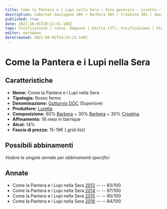 ```yaml
---
title: Come la Pantera e i Lupi nella Sera – Vino generico – Luretta – Emilia (IT) – 15-19€ – 2★-4★
description: Cabernet Sauvignon 40% + Barbera 30% + Croatina 30% | Spezzatino di cinghiale – Costata di manzo alla griglia
published: true
date: 2021-10-01T20:11:51.188Z
tags: Vinificazione | rosso, Regione | Emilia (IT), Vinificazione | blend, Vinificazione | fermo, Valutazioni | 4 stelle, Vitigni | Barbera, Vitigni | Croatina, Vitigni | Cabernet sauvignon, Prezzi | 15-19€, Alimento | cinghiale, Cottura | spezzatino, Alimento | manzo, Alimento-dettagli | costata, Cottura | alla griglia
editor: markdown
dateCreated: 2021-09-02T14:33:13.149Z
---
```


# Come la Pantera e i Lupi nella Sera

## Caratteristiche
- **Nome:** Come la Pantera e i Lupi nella Sera
- **Tipologia:** Rosso fermo
- **Denominazione:** [Gutturnio DOC](/denominazioni/Italia/Emilia/DOC-Gutturnio) (Superiore)
- **Produttore:** [Luretta](/produttori/Italia/Emilia/Luretta) 
- **Composizione:** 60% [Barbera](/vitigni/Francia/bacca-nera/cabernet-sauvignon) + 30% [Barbera](/vitigni/Italia/bacca-nera/barbera) + 30% [Croatina](/vitigni/Italia/bacca-nera/croatina)
- **Affinamento:** 18 mesi in barrique
- **Alcol:** 14%
- **Fascia di prezzo:** 15-19€
{.grid-list}

## Possibili abbinamenti
*Vedere le singole annate per abbinamenti specifici*

## Annate
- Come la Pantera e i Lupi nella Sera [2012](/vini/Italia/Emilia/Luretta/Come-La-Pantera-e-I-Lupi-Nella-Sera/2012) -- <span class="star-2"></span> -- 83/100
- Come la Pantera e i Lupi nella Sera [2014](/vini/Italia/Emilia/Luretta/Come-La-Pantera-e-I-Lupi-Nella-Sera/2014) -- <span class="star-3"></span> -- 87/100
- Come la Pantera e i Lupi nella Sera [2015](/vini/Italia/Emilia/Luretta/Come-La-Pantera-e-I-Lupi-Nella-Sera/2015) -- <span class="star-4"></span> -- 90/100
- Come la Pantera e i Lupi nella Sera [2016](/vini/Italia/Emilia/Luretta/Come-La-Pantera-e-I-Lupi-Nella-Sera/2016) -- <span class="star-2"></span> -- 84/100

